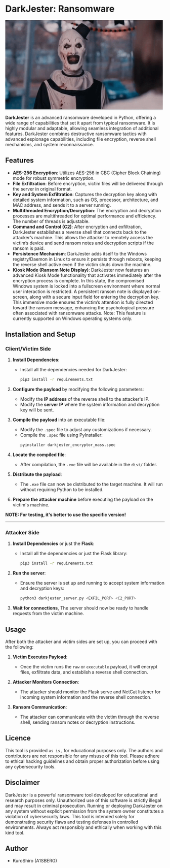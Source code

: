 # DarkJester: Ransomware

![GIF](https://github.com/Kuraiyume/DarkJester/blob/main/Art.gif)

**DarkJester** is an advanced ransomware developed in Python, offering a wide range of capabilities that set it apart from typical ransomware. It is highly modular and adaptable, allowing seamless integration of additional features. DarkJester combines destructive ransomware tactics with advanced espionage capabilities, including file encryption, reverse shell mechanisms, and system reconnaissance.

## Features

- **AES-256 Encryption**: Utilizes AES-256 in CBC (Cipher Block Chaining) mode for robust symmetric encryption.
- **File Exfiltration**: Before encryption, victim files will be delivered through the server in original format.
- **Key and System Exfiltration**: Captures the decryption key along with detailed system information, such as OS, processor, architecture, and MAC address, and sends it to a server running.
- **Multithreaded Encryption/Decryption**: The encryption and decryption processes are multithreaded for optimal performance and efficiency. The number of threads is adjustable.
- **Command and Control (C2)**: After encryption and exfiltration, DarkJester establishes a reverse shell that connects back to the attacker’s machine. This allows the attacker to remotely access the victim’s device and send ransom notes and decryption scripts if the ransom is paid.
- **Persistence Mechanism**: DarkJester adds itself to the Windows registry/Daemon in Linux to ensure it persists through reboots, keeping the reverse shell active even if the victim shuts down the machine.
- **Kiosk Mode (Ransom Note Display)**: DarkJester now features an advanced Kiosk Mode functionality that activates immediately after the encryption process is complete. In this state, the compromised Windows system is locked into a fullscreen environment where normal user interaction is restricted. A persistent ransom note is displayed on-screen, along with a secure input field for entering the decryption key. This immersive mode ensures the victim’s attention is fully directed toward the ransom message, enhancing the psychological pressure often associated with ransomware attacks. Note: This feature is currently supported on Windows operating systems only.

## Installation and Setup

### **Client/Victim Side**

1. **Install Dependencies**:
    - Install all the dependencies needed for DarkJester:
      ```bash
      pip3 install -r requirements.txt
      ```

2. **Configure the payload** by modifying the following parameters:
    - Modify the **IP address** of the reverse shell to the attacker's IP.
    - Modify the **server IP** where the system information and decryption key will be sent.

3. **Compile the payload** into an executable file:
    - Modify the `.spec` file to adjust any customizations if necessary.
    - Compile the `.spec` file using PyInstaller:
      ```bash
      pyinstaller darkjester_encryptor_mass.spec
      ```

4. **Locate the compiled file**:
    - After compilation, the `.exe` file will be available in the `dist/` folder.

5. **Distribute the payload**:
   - The `.exe` file can now be distributed to the target machine. It will run without requiring Python to be installed.

6. **Prepare the attacker machine** before executing the payload on the victim's machine.

**NOTE: For testing, it's better to use the specific version!**

---

### **Attacker Side**

1. **Install Dependencies** or just the **Flask**:
    - Install all the dependencies or just the Flask library:
      ```bash
      pip3 install -r requirements.txt
      ```

2. **Run the server**:
    - Ensure the server is set up and running to accept system information and decryption keys:
      ```bash
      python3 darkjester_server.py <EXFIL_PORT> <C2_PORT>
      ```

4. **Wait for connections**, The server should now be ready to handle requests from the victim machine.


## Usage

After both the attacker and victim sides are set up, you can proceed with the following:

1. **Victim Executes Payload**:
    - Once the victim runs the `raw` or `executable` payload, it will encrypt files, exfiltrate data, and establish a reverse shell connection.

2. **Attacker Monitors Connection**:
    - The attacker should monitor the Flask serve and NetCat listener for incoming system information and the reverse shell connection.

3. **Ransom Communication**:
    - The attacker can communicate with the victim through the reverse shell, sending ransom notes or decryption instructions.

## Licence

This tool is provided `as is,` for educational purposes only. The authors and contributors are not responsible for any misuse of this tool. Please adhere to ethical hacking guidelines and obtain proper authorization before using any cybersecurity tools.

## Disclaimer

DarkJester is a powerful ransomware tool developed for educational and research purposes only. 
Unauthorized use of this software is strictly illegal and may result in criminal prosecution. 
Running or deploying DarkJester on any system without explicit permission from the system owner constitutes a violation of cybersecurity laws. 
This tool is intended solely for demonstrating security flaws and testing defenses in controlled environments. 
Always act responsibly and ethically when working with this kind tool.

## Author

- KuroShiro (A1SBERG)
